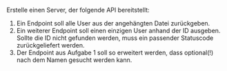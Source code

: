 Erstelle einen Server, der folgende API bereitstellt:
1. Ein Endpoint soll alle User aus der angehängten Datei zurückgeben.
2. Ein weiterer Endpoint soll einen einzigen User anhand der ID ausgeben. Sollte die ID nicht gefunden werden, muss ein passender Statuscode zurückgeliefert werden.
3. Der Endpoint aus Aufgabe 1 soll so erweitert werden, dass optional(!) nach dem Namen gesucht werden kann.